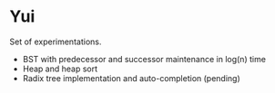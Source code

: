 Yui
===

Set of experimentations.
- BST with predecessor and successor maintenance in log(n) time
- Heap and heap sort
- Radix tree implementation and auto-completion (pending)